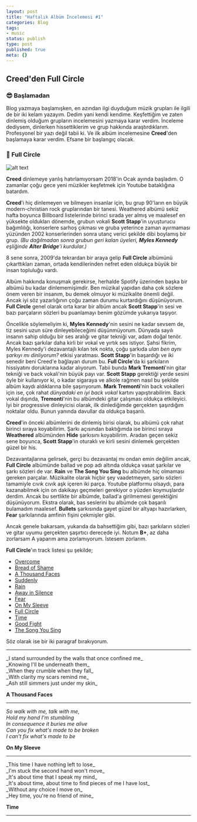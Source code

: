 ```yaml
---
layout: post
title: "Haftalık Albüm İncelemesi #1"
categories: Blog
tags:
- music
status: publish
type: post
published: true
meta: {}
---
```


## Creed'den Full Circle

### 😎 Başlamadan

Blog yazmaya başlamışken, en azından ilgi duyduğum müzik grupları ile ilgili de bir iki kelam yazayım. Dedim yani kendi kendime. Keşfettiğim ve zaten dinlemiş olduğum grupların incelemesini yazmaya karar verdim. İnceleme dediysem, dinlerken hissettiklerim ve grup hakkında araştırdıklarım. Profesyonel bir yazı değil tabii ki. Ve ilk albüm incelemesine **Creed**'den başlamaya karar verdim. Efsane bir başlangıç olacak.

### 🎵 Full Circle



![alt text](https://3.bp.blogspot.com/-Ks__Fz-D8Y4/ThUfZIdiY1I/AAAAAAAAAFI/UjS1jUKRJ5s/s1600/Full+Circle.jpg "Full Circle")

**Creed** dinlemeye yanlış hatırlamıyorsam 2018'in Ocak ayında başladım. O zamanlar çoğu gece yeni müzikler keşfetmek için Youtube bataklığına batardım.

**Creed**'i hiç dinlemeyen ve bilmeyen insanlar için, bu grup 90'ların en büyük modern-christian rock gruplarından bir tanesi. Weathered albümü sekiz hafta boyunca Billboard listelerinde birinci sırada yer almış ve maalesef en yüksekte oldukları dönemde, grubun vokali **Scott Stapp**'in uyuşturucu bağımlılığı, konserlere sarhoş çıkması ve gruba yeterince zaman ayırmaması yüzünden 2002 konserlerinden sonra utanç verici şekilde dibi boylamış bir grup. _(Bu dağılmadan sonra grubun geri kalan üyeleri, **Myles Kennedy** eşliğinde **Alter Bridge**'i kurdular.)_

8 sene sonra, 2009'da tekrardan bir araya gelip **Full Circle** albümünü çıkarttıkları zaman, ortada kendilerinden nefret eden oldukça büyük bir insan topluluğu vardı.

Albüm hakkında konuşmak gerekirse, herhalde Spotify üzerinden başka bir albümü bu kadar dinlememişimdir. Ben müzikal yapıdan daha çok sözlere önem veren bir insanım, bu demek olmuyor ki müzikalite önemli değil. Ancak iyi söz yazarlığının çoğu zaman durumu kurtardığını düşünüyorum. **Full Circle** genel olarak orta karar bir albüm ancak **Scott Stapp**'in sesi ve bazı parçaların sözleri bu puanlamayı benim gözümde yukarıya taşıyor.

Öncelikle söylemeliyim ki, **Myles Kennedy**'nin sesini ne kadar sevsem de, tiz sesini uzun süre dinleyebileceğimi düşünmüyorum. Dünyada sayılı insanın sahip olduğu bir ses aralığı ve gitar tekniği var, adam doğal tenör. Ancak bazı şarkılar daha kirli bir vokal ve yırtık ses istiyor. Şahsi fikrim, Myles Kennedy'i dezavantajlı kılan tek nokta, çoğu şarkıda _ulan ben aynı şarkıyı mı dinliyorum?_ etkisi yaratması. **Scott Stapp**'in başardığı ve iki senedir beni Creed'e bağlayan durum bu. **Full Circle**'da ki şarkıların hissiyatını doruklarına kadar alıyorum. Tabii bunda **Mark Tremonti**'nin gitar tekniği ve back vokali'nin büyük payı var. **Scott Stapp** gerektiği yerde sesini öyle bir kullanıyor ki, o kadar sigaraya ve alkole rağmen nasıl bu şekilde albüm kaydı aldıklarına bile şaşırıyorum. **Mark Tremonti**'nin back vokalleri için ise, çok rahat _dünyadaki en iyi back vokal_ kartını yapıştırabilirim. Back vokal dışında, **Tremonti**'nin bu albümdeki gitar çalışması oldukça etkileyici. İyi bir progressive dinleyicisi olarak, ilk dinlediğimde gerçekten şaşırdığım noktalar oldu. Bunun yanında davullar da oldukça başarılı.

**Creed**'in önceki albümlerini de dinlemiş birisi olarak, bu albümü çok rahat birinci sıraya koyabilirim. Şarkı açısından baktığımda ise birinci sıraya **Weathered** albümünden **Hide** şarkısını koyabilirim. Aradan geçen sekiz sene boyunca, **Scott Stapp**'in oturaklı ve kirli sesini dinlemek gerçekten güzel bir his.

Dezavantajlarına gelirsek, gerçi bu dezavantaj mı ondan emin değilim ancak, **Full Circle** albümünde ballad ve pop adı altında oldukça vasat şarkılar ve şarkı sözleri de var. **Rain** ve **The Song You Sing** bu albümde hiç olmaması gereken parçalar. Müzikalite olarak hiçbir şey vaadetmeyen, şarkı sözleri tamamiyle cıvık cıvık aşk içeren iki parça. Youtube platformu olsaydı, para kazanabilmek için on dakikayı geçmeleri gerekiyor o yüzden koymuşlardır derdim. Ancak bu sertlikte bir albümde, ballad'a girilmemesi gerektiğini düşünüyorum. Ekstra olarak, bas seslerini bu albümde çok başarılı bulamadım maalesef. **Bullets** şarkısında gayet güzel bir altyapı hazırlarken, **Fear** şarkılarında amfinin fişini çekmişler gibi.

Ancak genele bakarsam, yukarıda da bahsettiğim gibi, bazı şarkıların sözleri ve gitar uyumu gerçekten şaşırtıcı derecede iyi. Notum **B+**, az daha zorlarsam A yaparım ama zorlamıyorum. İstesem zorlarım.

**Full Circle**'ın track listesi şu şekilde;

- [Overcome](https://www.youtube.com/watch?v=lXIhBmBgoJI&list=PL976F4FB198BAAE98&index=1) 
- [Bread of Shame](https://www.youtube.com/watch?v=P2jeBMPIJZg&list=PL976F4FB198BAAE98&index=2) 
- [A Thousand Faces](https://www.youtube.com/watch?v=ZYlXD5nS35U) 
- [Suddenly](https://www.youtube.com/watch?v=Za_17uEHeO4&list=PL976F4FB198BAAE98&index=4) 
- [Rain](https://www.youtube.com/watch?v=P8qaTgj2ENI&list=PL976F4FB198BAAE98&index=5) 
- [Away in Silence](https://www.youtube.com/watch?v=FRN5vPR75ms&list=PL976F4FB198BAAE98&index=6) 
- [Fear](https://www.youtube.com/watch?v=birhH9F0AZQ&list=PL976F4FB198BAAE98&index=7) 
- [On My Sleeve](https://www.youtube.com/watch?v=HZS3YNnlQ2M) 
- [Full Circle](https://www.youtube.com/watch?v=bxBDBrCJgIU&list=PL976F4FB198BAAE98&index=9) 
- [Time](https://www.youtube.com/watch?v=LRkYiRnRzY0) 
- [Good Fight](https://www.youtube.com/watch?v=OCZWuipDz9c&list=PL976F4FB198BAAE98&index=11) 
- [The Song You Sing](https://www.youtube.com/watch?v=KVef5qTG6ZU&list=PL976F4FB198BAAE98&index=12) 

Söz olarak ise bir iki paragraf bırakıyorum.
<hr>
_I stand surrounded by the walls that once confined me_<br>
_Knowing I'll be underneath them_<br>
_When they crumble when they fall_<br>
_With clarity my scars remind me_<br>
_Ash still simmers just under my skin_<br> 

**A Thousand Faces**
<hr>

_So walk with me, talk with me,_<br>
_Hold my hand I'm stumbling_<br>
_In consequence it buries me alive_<br>
_Can you fix what's made to be broken_<br>
_I can't fix what's made to be_<br>

**On My Sleeve**
<hr>
_This time I have nothing left to lose_<br>
_I'm stuck the second hand won't move_<br>
_It's about time that I speak my mind_<br>
_It's about time, about time to find pieces of me I have lost_<br>
_Without any choice I move on_<br>
_Hey time, you're no friend of mine_<br>

**Time**

<hr>
